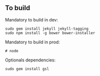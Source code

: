 ## To build

Mandatory to build in dev:

    sudo gem install jekyll jekyll-tagging
    sudo npm install -g bower bower-installer

Mandatory to build in prod:

    # node

Optionals dependencies:

    sudo gem install gsl
